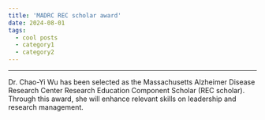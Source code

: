 ```yaml
---
title: 'MADRC REC scholar award'
date: 2024-08-01
tags:
  - cool posts
  - category1
  - category2
---
```


------


Dr. Chao-Yi Wu has been selected as the Massachusetts Alzheimer Disease Research Center Research Education Component Scholar (REC scholar). Through this award, she will enhance relevant skills on leadership and research management.
